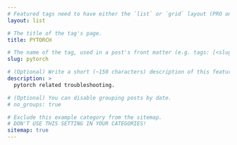 ```yaml
---
# Featured tags need to have either the `list` or `grid` layout (PRO only).
layout: list

# The title of the tag's page.
title: PYTORCH

# The name of the tag, used in a post's front matter (e.g. tags: [<slug>]).
slug: pytorch

# (Optional) Write a short (~150 characters) description of this featured tag.
description: >
  pytorch related troubleshooting.

# (Optional) You can disable grouping posts by date.
# no_groups: true

# Exclude this example category from the sitemap.
# DON'T USE THIS SETTING IN YOUR CATEGORIES!
sitemap: true
---
```

